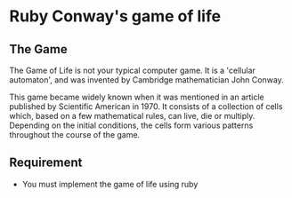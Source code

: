 # Ruby Conway's game of life

## The Game
The Game of Life is not your typical computer game. It is a 'cellular automaton', and was invented by Cambridge mathematician John Conway.

This game became widely known when it was mentioned in an article published by Scientific American in 1970. It consists of a collection of cells which, based on a few mathematical rules, can live, die or multiply. Depending on the initial conditions, the cells form various patterns throughout the course of the game.

## Requirement
- You must implement the game of life using ruby
